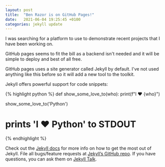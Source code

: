 ```yaml
---
layout: post
title:  "Ben Razor is on GitHub Pages!"
date:   2021-06-04 19:25:45 +0100
categories: jekyll update
---
```


I was searching for a platform to use to demonstrate recent projects that I have been working on.

GitHub pages seems to fit the bill as a backend isn't needed and it will be simple
to deploy and best of all free.

GitHub pages uses a site generator called Jekyll by default. I've not used anything like this before
so it will add a new tool to the toolkit.

Jekyll offers powerful support for code snippets:

{% highlight python %}
def show_some_love_to(who):
  print(f"I ♥ {who}")

show_some_love_to('Python')

# prints 'I ♥ Python' to STDOUT
{% endhighlight %}

Check out the [Jekyll docs][jekyll-docs] for more info on how to get the most out of Jekyll. File all bugs/feature requests at [Jekyll’s GitHub repo][jekyll-gh]. If you have questions, you can ask them on [Jekyll Talk][jekyll-talk].

[jekyll-docs]: http://jekyllrb.com/docs/home
[jekyll-gh]:   https://github.com/jekyll/jekyll
[jekyll-talk]: https://talk.jekyllrb.com/

